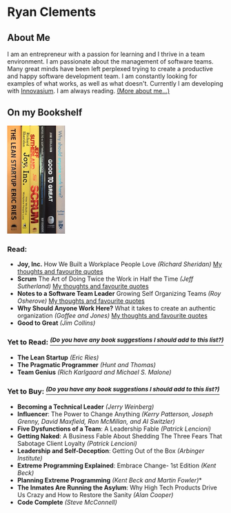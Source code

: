 # Ryan Clements
## About Me

I am an entrepreneur with a passion for learning and I thrive in a team environment. I am passionate about the management of software teams. Many great minds have been left perplexed trying to create a productive and happy software development team. I am constantly looking for examples of what works, as well as what doesn't. Currently I am developing with [Innovasium](http://www.innovasium.com). I am always reading. [(More about me...)](aboutme.md)

## On my Bookshelf
<img src="books/img/theleanstartup-spine.jpg"><img src="books/img/joyinc-spine.JPG"><img src="books/img/scrum-spine.jpg"><img src="books/img/notestoasoftwareteamleader-spine.JPG"><img src="books/img/goodtogreat-spine.JPG"><img src="books/img/whyshouldanyoneworkhere-spine.JPG">
### Read:
- **Joy, Inc.** How We Built a Workplace People Love *(Richard Sheridan)* [My thoughts and favourite quotes](books/joyinc.md)
- **Scrum** The Art of Doing Twice the Work in Half the Time *(Jeff Sutherland)* [My thoughts and favourite quotes](books/scrum.md)
- **Notes to a Software Team Leader** Growing Self Organizing Teams *(Roy Osherove)* [My thoughts and favourite quotes](books/notestoasoftwareteamleader.md)
- **Why Should Anyone Work Here?** What it takes to create an authentic organization *(Goffee and Jones)* [My thoughts and favourite quotes](books/whyshouldanyoneworkhere.md)
- **Good to Great** *(Jim Collins)*

### Yet to Read: [*<sup>(Do you have any book suggestions I should add to this list?)</sup>*](https://github.com/Roar1827/Ryan-Clements/issues/new?title=Book%20Suggestion:%20{Title%20Here}&body=The%20reason%20I%20think%20you%20would%20benefit%20from%20this%20book%20is-)
- **The Lean Startup** *(Eric Ries)*
- **The Pragmatic Programmer** *(Hunt and Thomas)*
- **Team Genius** *(Rich Karlgaard and Michael S. Malone)*

### Yet to Buy: [*<sup>(Do you have any book suggestions I should add to this list?)</sup>*](https://github.com/Roar1827/Ryan-Clements/issues/new?title=Book%20Suggestion:%20{Title%20Here}&body=The%20reason%20I%20think%20you%20would%20benefit%20from%20this%20book%20is-)
- **Becoming a Technical Leader** *(Jerry Weinberg)*
- **Influencer**: The Power to Change Anything *(Kerry Patterson, Joseph Grenny, David Maxfield, Ron McMillan, and Al Switzler)*
- **Five Dysfunctions of a Team**: A Leadership Fable *(Patrick Lencioni)*
- **Getting Naked**: A Business Fable About Shedding The Three Fears That Sabotage Client Loyalty *(Patrick Lencioni)*
- **Leadership and Self-Deception**: Getting Out of the Box *(Arbinger Institute)*
- **Extreme Programming Explained**: Embrace Change- 1st Edition *(Kent Beck)*
- **Planning Extreme Programming** *(Kent Beck and Martin Fowler)**
- **The Inmates Are Running the Asylum**: Why High Tech Products Drive Us Crazy and How to Restore the Sanity *(Alan Cooper)*
- **Code Complete** *(Steve McConnell)*
